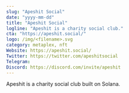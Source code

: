 ```yaml
---
slug: "Apeshit Social"
date: "yyyy-mm-dd"
title: "Apeshit Social"
logline: "Apeshit is a charity social club."
cta: "https://apeshit.social/"
logo: /img/<filename>.svg
category: metaplex, nft
Website: https://apeshit.social/
Twitter: https://twitter.com/apeshitsocial
Telegram:
Discord: https://discord.com/invite/apeshit
---
```


Apeshit is a charity social club built on Solana.
